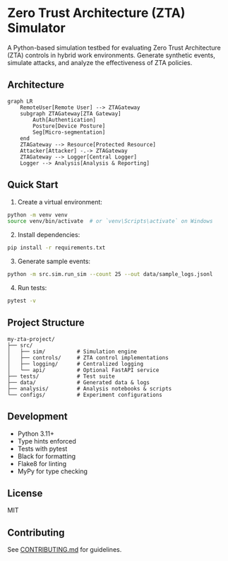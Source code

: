# Zero Trust Architecture (ZTA) Simulator

A Python-based simulation testbed for evaluating Zero Trust Architecture (ZTA) controls in hybrid work environments. Generate synthetic events, simulate attacks, and analyze the effectiveness of ZTA policies.

## Architecture

```mermaid
graph LR
    RemoteUser[Remote User] --> ZTAGateway
    subgraph ZTAGateway[ZTA Gateway]
        Auth[Authentication]
        Posture[Device Posture]
        Seg[Micro-segmentation]
    end
    ZTAGateway --> Resource[Protected Resource]
    Attacker[Attacker] -.-> ZTAGateway
    ZTAGateway --> Logger[Central Logger]
    Logger --> Analysis[Analysis & Reporting]
```

## Quick Start

1. Create a virtual environment:
```bash
python -m venv venv
source venv/bin/activate  # or `venv\Scripts\activate` on Windows
```

2. Install dependencies:
```bash
pip install -r requirements.txt
```

3. Generate sample events:
```bash
python -m src.sim.run_sim --count 25 --out data/sample_logs.jsonl
```

4. Run tests:
```bash
pytest -v
```

## Project Structure

```
my-zta-project/
├── src/
│   ├── sim/          # Simulation engine
│   ├── controls/     # ZTA control implementations
│   ├── logging/      # Centralized logging
│   └── api/          # Optional FastAPI service
├── tests/            # Test suite
├── data/             # Generated data & logs
├── analysis/         # Analysis notebooks & scripts
└── configs/          # Experiment configurations
```

## Development

- Python 3.11+
- Type hints enforced
- Tests with pytest
- Black for formatting
- Flake8 for linting
- MyPy for type checking

## License

MIT

## Contributing

See [CONTRIBUTING.md](CONTRIBUTING.md) for guidelines.
